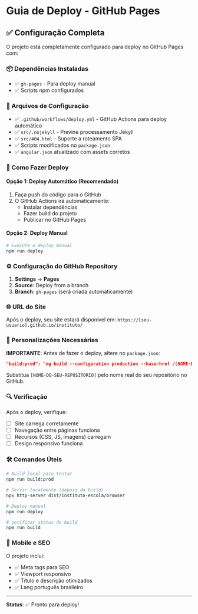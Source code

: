 # Guia de Deploy - GitHub Pages

## ✅ Configuração Completa

O projeto está completamente configurado para deploy no GitHub Pages com:

### 📦 Dependências Instaladas
- ✅ `gh-pages` - Para deploy manual
- ✅ Scripts npm configurados

### 🔧 Arquivos de Configuração
- ✅ `.github/workflows/deploy.yml` - GitHub Actions para deploy automático
- ✅ `src/.nojekyll` - Previne processamento Jekyll
- ✅ `src/404.html` - Suporte a roteamento SPA
- ✅ Scripts modificados no `package.json`
- ✅ `angular.json` atualizado com assets corretos

### 🚀 Como Fazer Deploy

#### Opção 1: Deploy Automático (Recomendado)
1. Faça push do código para o GitHub
2. O GitHub Actions irá automaticamente:
   - Instalar dependências
   - Fazer build do projeto
   - Publicar no GitHub Pages

#### Opção 2: Deploy Manual
```bash
# Execute o deploy manual
npm run deploy
```

### ⚙️ Configuração do GitHub Repository

1. **Settings** → **Pages**
2. **Source**: Deploy from a branch
3. **Branch**: `gh-pages` (será criada automaticamente)

### 🌐 URL do Site
Após o deploy, seu site estará disponível em:
`https://[seu-usuario].github.io/instituto/`

### 📝 Personalizações Necessárias

**IMPORTANTE**: Antes de fazer o deploy, altere no `package.json`:
```json
"build:prod": "ng build --configuration production --base-href /[NOME-DO-SEU-REPOSITORIO]/"
```

Substitua `[NOME-DO-SEU-REPOSITORIO]` pelo nome real do seu repositório no GitHub.

### 🔍 Verificação

Após o deploy, verifique:
- [ ] Site carrega corretamente
- [ ] Navegação entre páginas funciona
- [ ] Recursos (CSS, JS, imagens) carregam
- [ ] Design responsivo funciona

### 🛠️ Comandos Úteis

```bash
# Build local para testar
npm run build:prod

# Servir localmente (depois do build)
npx http-server dist/instituto-escola/browser

# Deploy manual
npm run deploy

# Verificar status do build
npm run build
```

### 📱 Mobile e SEO

O projeto inclui:
- ✅ Meta tags para SEO
- ✅ Viewport responsivo
- ✅ Título e descrição otimizados
- ✅ Lang português brasileiro

---

**Status**: ✅ Pronto para deploy!
